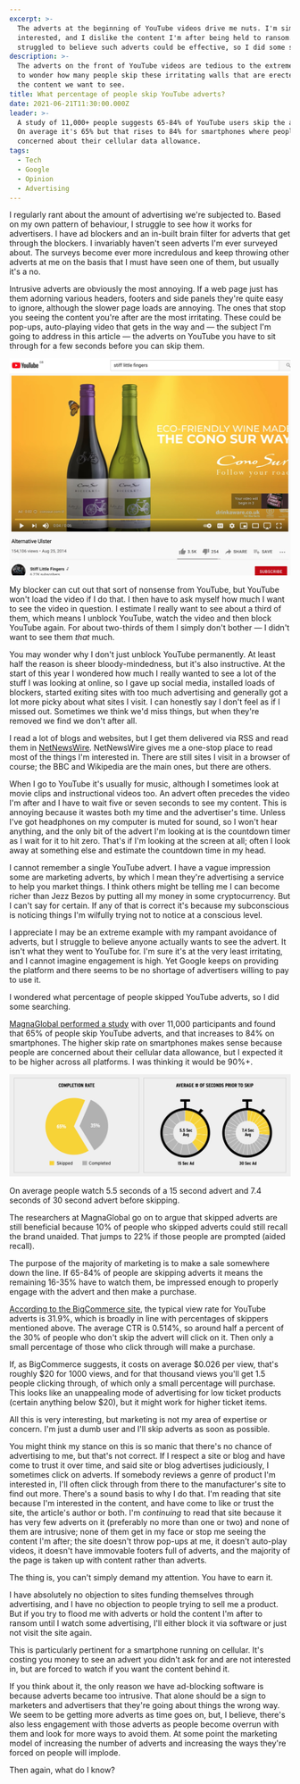 ```yaml
---
excerpt: >-
  The adverts at the beginning of YouTube videos drive me nuts. I'm simply not
  interested, and I dislike the content I'm after being held to ransom. I
  struggled to believe such adverts could be effective, so I did some searching.
description: >-
  The adverts on the front of YouTube videos are tedious to the extreme. I began
  to wonder how many people skip these irritating walls that are erected around
  the content we want to see.
title: What percentage of people skip YouTube adverts?
date: 2021-06-21T11:30:00.000Z
leader: >-
  A study of 11,000+ people suggests 65-84% of YouTube users skip the adverts.
  On average it's 65% but that rises to 84% for smartphones where people will be
  concerned about their cellular data allowance.
tags:
  - Tech
  - Google
  - Opinion
  - Advertising
---
```

I regularly rant about the amount of advertising we're subjected to. Based on my own pattern of behaviour, I struggle to see how it works for advertisers. I have ad blockers and an in-built brain filter for adverts that get through the blockers. I invariably haven't seen adverts I'm ever surveyed about. The surveys become ever more incredulous and keep throwing other adverts at me on the basis that I must have seen one of them, but usually it's a no.

Intrusive adverts are obviously the most annoying. If a web page just has them adorning various headers, footers and side panels they're quite easy to ignore, although the slower page loads are annoying. The ones that stop you seeing the content you're after are the most irritating. These could be pop-ups, auto-playing video that gets in the way and — the subject I'm going to address in this article — the adverts on YouTube you have to sit through for a few seconds before you can skip them.

![A YouTube advert and timeout countdown.](/assets/images/posts/2021/06/2021-06-21-youtube-slf.jpg "caption=I want Stiff Little Fingers, not two bottles of wine.|title=I want Stiff Little Fingers, not two bottles of wine.|@itemprop=image")

My blocker can cut out that sort of nonsense from YouTube, but YouTube won't load the video if I do that. I then have to ask myself how much I want to see the video in question. I estimate I really want to see about a third of them, which means I unblock YouTube, watch the video and then block YouTube again. For about two-thirds of them I simply don't bother — I didn't want to see them *that* much. 

You may wonder why I don't just unblock YouTube permanently. At least half the reason is sheer bloody-mindedness, but it's also instructive. At the start of this year I wondered how much I really wanted to see a lot of the stuff I was looking at online, so I gave up social media, installed loads of blockers, started exiting sites with too much advertising and generally got a lot more picky about what sites I visit. I can honestly say I don't feel as if I missed out. Sometimes we think we'd miss things, but when they're removed we find we don't after all.

I read a lot of blogs and websites, but I get them delivered via RSS and read them in [NetNewsWire](https://netnewswire.com). NetNewsWire gives me a one-stop place to read most of the things I'm interested in. There are still sites I visit in a browser of course; the BBC and Wikipedia are the main ones, but there are others.

When I go to YouTube it's usually for music, although I sometimes look at movie clips and instructional videos too. An advert often precedes the video I'm after and I have to wait five or seven seconds to see my content. This is annoying because it wastes both my time and the advertiser's time. Unless I've got headphones on my computer is muted for sound, so I won't hear anything, and the only bit of the advert I'm looking at is the countdown timer as I wait for it to hit zero. That's if I'm looking at the screen at all; often I look away at something else and estimate the countdown time in my head.

I cannot remember a single YouTube advert. I have a vague impression some are marketing adverts, by which I mean they're advertising a service to help you market things. I think others might be telling me I can become richer than Jezz Bezos by putting all my money in some cryptocurrency. But I can't say for certain. If any of that is correct it's because my subconscious is noticing things I'm wilfully trying not to notice at a conscious level.

I appreciate I may be an extreme example with my rampant avoidance of adverts, but I struggle to believe anyone actually wants to see the advert. It isn't what they went to YouTube for. I'm sure it's at the very least irritating, and I cannot imagine engagement is high. Yet Google keeps on providing the platform and there seems to be no shortage of advertisers willing to pay to use it.

I wondered what percentage of people skipped YouTube adverts, so I did some searching.

[MagnaGlobal performed a study](https://www.magnaglobal.com/wp-content/uploads/2017/02/Magna.IPGlab_Turbocharging-Your-Skippable-Pre-Roll-Campaign_external.pdf) with over 11,000 participants and found that 65% of people skip YouTube adverts, and that increases to 84% on smartphones. The higher skip rate on smartphones makes sense because people are concerned about their cellular data allowance, but I expected it to be higher across all platforms. I was thinking it would be 90%+.

![Pie chart of the percentage of people who skip YouTube adverts.](/assets/images/posts/2021/06/2021-06-21-youtube-ad-study.jpg "@itemprop=image")

On average people watch 5.5 seconds of a 15 second advert and 7.4 seconds of 30 second advert before skipping.

The researchers at MagnaGlobal go on to argue that skipped adverts are still beneficial because 10% of people who skipped adverts could still recall the brand unaided. That jumps to 22% if those people are prompted (aided recall).

The purpose of the majority of marketing is to make a sale somewhere down the line. If 65-84% of people are skipping adverts it means the remaining 16-35% have to watch them, be impressed enough to properly engage with the advert and then make a purchase. 

[According to the BigCommerce site](https://www.bigcommerce.co.uk/blog/youtube-advertising/#history-of-youtube-ads), the typical view rate for YouTube adverts is 31.9%, which is broadly in line with percentages of skippers mentioned above. The average CTR is 0.514%, so around half a percent of the 30% of people who don't skip the advert will click on it. Then only a small percentage of those who click through will make a purchase.

If, as BigCommerce suggests, it costs on average $0.026 per view, that's roughly $20 for 1000 views, and for that thousand views you'll get 1.5 people clicking through, of which only a small percentage will purchase. This looks like an unappealing mode of advertising for low ticket products (certain anything below $20), but it might work for higher ticket items.

All this is very interesting, but marketing is not my area of expertise or concern. I'm just a dumb user and I'll skip adverts as soon as possible.

You might think my stance on this is so manic that there's no chance of advertising to me, but that's not correct. If I respect a site or blog and have come to trust it over time, and said site or blog advertises judiciously, I sometimes click on adverts. If somebody reviews a genre of product I'm interested in, I'll often click through from there to the manufacturer's site to find out more. There's a sound basis to why I do that. I'm reading that site because I'm interested in the content, and have come to like or trust the site, the article's author or both. I'm *continuing* to read that site because it has very few adverts on it (preferably no more than one or two) and none of them are intrusive; none of them get in my face or stop me seeing the content I'm after; the site doesn't throw pop-ups at me, it doesn't auto-play videos, it doesn't have immovable footers full of adverts, and the majority of the page is taken up with content rather than adverts.

The thing is, you can't simply demand my attention. You have to earn it.

I have absolutely no objection to sites funding themselves through advertising, and I have no objection to people trying to sell me a product. But if you try to flood me with adverts or hold the content I'm after to ransom until I watch some advertising, I'll either block it via software or just not visit the site again.

This is particularly pertinent for a smartphone running on cellular. It's costing you money to see an advert you didn't ask for and are not interested in, but are forced to watch if you want the content behind it.

If you think about it, the only reason we have ad-blocking software is because adverts became too intrusive. That alone should be a sign to marketers and advertisers that they're going about things the wrong way. We seem to be getting more adverts as time goes on, but, I believe, there's also less engagement with those adverts as people become overrun with them and look for more ways to avoid them. At some point the marketing model of increasing the number of adverts and increasing the ways they're forced on people will implode. 

Then again, what do I know?

